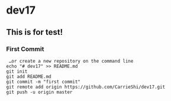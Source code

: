 # dev17

## This is for test!

### First Commit

     …or create a new repository on the command line
    echo "# dev17" >> README.md
    git init
    git add README.md
    git commit -m "first commit"
    git remote add origin https://github.com/CarrieShi/dev17.git
    git push -u origin master
